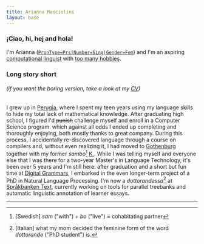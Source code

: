 ```yaml
---
title: Arianna Masciolini
layout: base
---
```


### ¡Ciao, hi, hej and hola!
I'm Arianna ([`PronType=Prs|Number=Sing|Gender=Fem`](https://universaldependencies.org/u/feat/index.html)) and I'm an aspiring [computational linguist](research.md) with [too many hobbies](more.md).

### Long story short
###### (if you want the boring version, take a look at my [CV](https://github.com/harisont/cv/raw/master/cv.pdf))
I grew up in [Perugia](https://www.openstreetmap.org/relation/42278#map=11/43.1399/12.3691), where I spent my teen years using my language skills to hide my total lack of mathematical knowledge.
After graduating high school, I figured I'd ~~punish~~ challenge myself and enroll in a Computer Science program. which against all odds I ended up completing and thoroughly enjoying, both mostly thanks to great company.
During this process, I accidentally re-discovered language through a course on compilers and, without even realizing it, I had moved to [Gothenburg](https://www.openstreetmap.org/node/25930131) together with my former _sambo_[^1] [K.](https://harisont.github.io/kappanneu/).
While I was telling myself and everyone else that I was there for a two-year Master's in Language Technology, it's been over 5 years and I'm still here: after graduation and a short but fun time at [Digital Grammars](https://www.digitalgrammars.com/), I embarked in the even longer-term project of a PhD in Natural Language Processing. 
I'm now a _dottorandessa_[^2] at [Språkbanken Text](https://spraakbanken.gu.se/), currently working on tools for parallel treebanks and automatic linguistic annotation of learner essays.

---

[^1]: [Swedish] _sam_ ("with") + _bo_ ("live") = cohabitating partner
[^2]: [Italian] what my mom decided the feminine form of the word _dottorando_ ("PhD student") is.